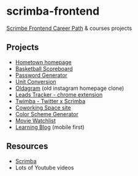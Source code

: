 # scrimba-frontend

[Scrimbe Frontend Career Path](https://scrimba.com/the-frontend-developer-career-path-c0j) &amp; courses projects

## Projects

-   [Hometown homepage](./hometown-homepage)
-   [Basketball Scoreboard](./Basketball-Scoreboard)
-   [Password Generator](./Password-Generator)
-   [Unit Conversion](./unit-conversion)
-   [Oldagram](./oldagram) (old instagram homepage clone)
-   [Leads Tracker - chrome extension](./leads-tracker)
-   [Twimba - Twitter x Scrimba](./twimba)
-   [Coworking Space site](./coworking-space)
-   [Color Scheme Generator](./color-scheme-generator)
-   [Movie Watchlist](./movie-watchlist)
-   [Learning Blog](./learning-blog) (mobile first)
<!-- - [NTF responsive site](./ntf-site) -->

## Resources

-   [Scrimba](https://scrimba.com/)
-   Lots of Youtube videos
